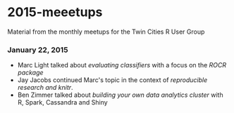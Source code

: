 # 2015-meeetups
Material from the monthly meetups for the Twin Cities R User Group


### January 22, 2015

* Marc Light talked about *evaluating classifiers* with a focus on the *ROCR package*
* Jay Jacobs continued Marc's topic in the context of *reproducible research and knitr*.
* Ben Zimmer talked about *building your own data analytics cluster* with R, Spark, Cassandra and Shiny
